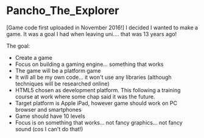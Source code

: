 # Pancho_The_Explorer

[Game code first uploaded in November 2016!]
I decided I wanted to make a game. It was a goal I had when leaving uni.... that was 13 years ago!

The goal:
- Create a game
- Focus on building a gaming engine... something that works
- The game will be a platform game
- It will all be my own code... it won't use any libraries (although techniques will be researched online)
- HTML5 chosen as development platform. This following a training course at work where some chap said it was the future.
- Target platform is Apple iPad, however game should work on PC browser and smartphones
- Game should have 10 levels
- Focus is on something that works... not fancy graphics... not fancy sound (cos I can't do that!)
